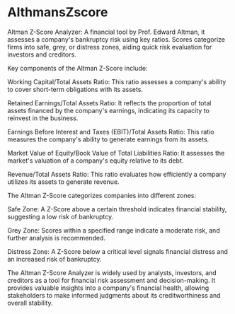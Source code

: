 # AlthmansZscore
Altman Z-Score Analyzer: A financial tool by Prof. Edward Altman, it assesses a company's bankruptcy risk using key ratios. Scores categorize firms into safe, grey, or distress zones, aiding quick risk evaluation for investors and creditors.

Key components of the Altman Z-Score include:

Working Capital/Total Assets Ratio: This ratio assesses a company's ability to cover short-term obligations with its assets.

Retained Earnings/Total Assets Ratio: It reflects the proportion of total assets financed by the company's earnings, indicating its capacity to reinvest in the business.

Earnings Before Interest and Taxes (EBIT)/Total Assets Ratio: This ratio measures the company's ability to generate earnings from its assets.

Market Value of Equity/Book Value of Total Liabilities Ratio: It assesses the market's valuation of a company's equity relative to its debt.

Revenue/Total Assets Ratio: This ratio evaluates how efficiently a company utilizes its assets to generate revenue.

The Altman Z-Score categorizes companies into different zones:

Safe Zone: A Z-Score above a certain threshold indicates financial stability, suggesting a low risk of bankruptcy.

Grey Zone: Scores within a specified range indicate a moderate risk, and further analysis is recommended.

Distress Zone: A Z-Score below a critical level signals financial distress and an increased risk of bankruptcy.

The Altman Z-Score Analyzer is widely used by analysts, investors, and creditors as a tool for financial risk assessment and decision-making. It provides valuable insights into a company's financial health, allowing stakeholders to make informed judgments about its creditworthiness and overall stability.




